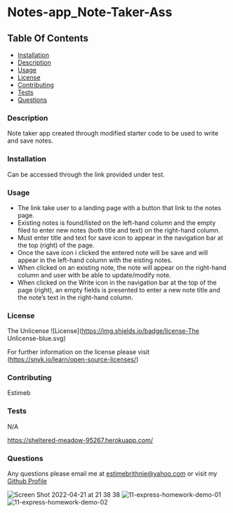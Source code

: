 # Notes-app_Note-Taker-Ass

## Table Of Contents
* [Installation](#installation)
* [Description](#description)
* [Usage](#usage)
* [License](#license)
* [Contributing](#contributing)
* [Tests](#tests)
* [Questions](#questions)

### Description 
 Note taker app created through modified starter code to be used to write and save notes.

### Installation 
 Can be accessed through the link provided under test.

### Usage 
* The link take user to a landing page with a button that link to the notes page.
* Existing notes is found/listed on the left-hand column and the empty filed to enter new notes (both title and text) on the right-hand column.
* Must enter title and text for save icon to appear in the navigation bar at the top (right) of the page.
* Once the save icon i clicked the entered note will be save and will appear in the left-hand column with the eisting notes.
* When clicked on an existing note, the note will appear on the right-hand column and user with be able to update/modify note.
* When clicked on the Write icon in the navigation bar at the top of the page (right), an empty fields is presented to enter a new note title and the note’s text in the right-hand column.

### License 
 The Unlicense 
![License](https://img.shields.io/badge/license-The Unlicense-blue.svg) 

For further information on the license please visit (https://snyk.io/learn/open-source-licenses/)

### Contributing 
 Estimeb 

### Tests 
 N/A

 https://sheltered-meadow-95267.herokuapp.com/

### Questions 
 Any questions please email me at estimebrithnie@yahoo.com 
 or visit my [Github Profile](https://github.com/Estimeb)
 
 
 ![Screen Shot 2022-04-21 at 21 38 38](https://user-images.githubusercontent.com/101056987/164604480-5c91a333-f253-4082-a2e2-7805df9e8373.jpeg)
 ![11-express-homework-demo-01](https://user-images.githubusercontent.com/101056987/164604030-4a81d22c-d757-4348-bcb7-6909f99d9da7.png)
 ![11-express-homework-demo-02](https://user-images.githubusercontent.com/101056987/164603895-164a9076-8761-4e37-9995-fe0118a24e57.png)
